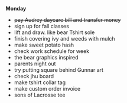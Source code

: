 **Monday**

* ~~pay Audrey daycare bill and transfer money~~
* sign up for fall classes
* lift and draw. like bear Tshirt sole
* finish covering ivy and weeds with mulch
* make sweet potato hash
* check work schedule for week
* the bear graphics inspired
* parents night out
* try putting square behind Gunnar art
* check jhu board 
* make tshirt collar tag
* make custom order invoice 
* sons of Lacrosse tee
